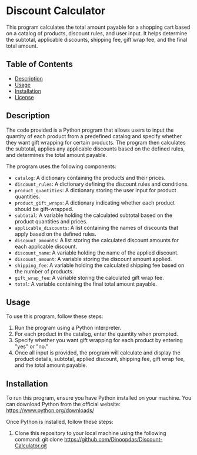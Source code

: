 # Discount Calculator

This program calculates the total amount payable for a shopping cart based on a catalog of products, discount rules, and user input. It helps determine the subtotal, applicable discounts, shipping fee, gift wrap fee, and the final total amount.

## Table of Contents
- [Description](#description)
- [Usage](#usage)
- [Installation](#installation)
- [License](#license)

## Description

The code provided is a Python program that allows users to input the quantity of each product from a predefined catalog and specify whether they want gift wrapping for certain products. The program then calculates the subtotal, applies any applicable discounts based on the defined rules, and determines the total amount payable.

The program uses the following components:
- `catalog`: A dictionary containing the products and their prices.
- `discount_rules`: A dictionary defining the discount rules and conditions.
- `product_quantities`: A dictionary storing the user input for product quantities.
- `product_gift_wraps`: A dictionary indicating whether each product should be gift-wrapped.
- `subtotal`: A variable holding the calculated subtotal based on the product quantities and prices.
- `applicable_discounts`: A list containing the names of discounts that apply based on the defined rules.
- `discount_amounts`: A list storing the calculated discount amounts for each applicable discount.
- `discount_name`: A variable holding the name of the applied discount.
- `discount_amount`: A variable storing the discount amount applied.
- `shipping_fee`: A variable holding the calculated shipping fee based on the number of products.
- `gift_wrap_fee`: A variable storing the calculated gift wrap fee.
- `total`: A variable containing the final total amount payable.

## Usage

To use this program, follow these steps:
1. Run the program using a Python interpreter.
2. For each product in the catalog, enter the quantity when prompted.
3. Specify whether you want gift wrapping for each product by entering "yes" or "no."
4. Once all input is provided, the program will calculate and display the product details, subtotal, applied discount, shipping fee, gift wrap fee, and the total amount payable.

## Installation

To run this program, ensure you have Python installed on your machine. You can download Python from the official website: https://www.python.org/downloads/

Once Python is installed, follow these steps:
1. Clone this repository to your local machine using the following command:
         git clone https://github.com/Dinoopdas/Discount-Calculator.git

